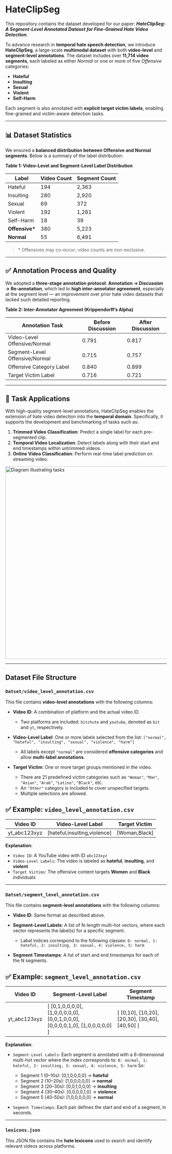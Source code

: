 # HateClipSeg

This repository contains the dataset developed for our paper:
***HateClipSeg: A Segment-Level Annotated Dataset for Fine-Grained Hate Video Detection***.

To advance research in **temporal hate speech detection**, we introduce **HateClipSeg**, a large-scale **multimodal dataset** with both **video-level** and **segment-level annotations**. The dataset includes over **11,714 video segments**, each labeled as either *Normal* or one or more of five *Offensive* categories:

* **Hateful**
* **Insulting**
* **Sexual**
* **Violent**
* **Self-Harm**

Each segment is also annotated with **explicit target victim labels**, enabling fine-grained and victim-aware detection tasks.

---

## 📊 Dataset Statistics

We ensured a **balanced distribution between Offensive and Normal segments**. Below is a summary of the label distribution:

**Table 1: Video-Level and Segment-Level Label Distribution**

| Label           | Video Count | Segment Count |
| --------------- | ----------- | ------------- |
| Hateful         | 194         | 2,363         |
| Insulting       | 280         | 2,920         |
| Sexual          | 69          | 372           |
| Violent         | 192         | 1,281         |
| Self-Harm       | 18          | 39            |
| **Offensive\*** | 380         | 5,223         |
| **Normal**      | 55          | 6,491         |

> \* Offensives may co-occur; video counts are non-exclusive.

---

## ✅ Annotation Process and Quality

We adopted a **three-stage annotation protocol**:
**Annotation → Discussion → Re-annotation**, which led to **high inter-annotator agreement**, especially at the segment level — an improvement over prior hate video datasets that lacked such detailed reporting.

**Table 2: Inter-Annotator Agreement (Krippendorff’s Alpha)**

| Annotation Task                | Before Discussion | After Discussion |
| ------------------------------ | ----------------- | ---------------- |
| Video-Level Offensive/Normal   | 0.791             | 0.817            |
| Segment-Level Offensive/Normal | 0.715             | 0.757            |
| Offensive Category Label       | 0.840             | 0.899            |
| Target Victim Label            | 0.716             | 0.721            |

---

## 🧠 Task Applications

With high-quality segment-level annotations, HateClipSeg enables the extension of hate video detection into the **temporal domain**. Specifically, it supports the development and benchmarking of tasks such as:

1. **Trimmed Video Classification**: Predict a single label for each pre-segmented clip.
2. **Temporal Video Localization**: Detect labels along with their start and end timestamps within untrimmed videos.
3. **Online Video Classification**: Perform real-time label prediction on streaming video.

<img src="Images/figure.png" alt="Diagram illustrating tasks" width="600"/>


---

## Dataset File Structure

### `Datset/video_level_annotation.csv`

This file contains **video-level annotations** with the following columns:

* **Video ID**: A combination of platform and the actual video ID.

  * Two platforms are included: `bitchute` and `youtube`, denoted as `bit` and `yt`, respectively.

* **Video-Level Label**: One or more labels selected from the list:
  `["normal", "hateful", "insulting", "sexual", "violence", "harm"]`

  * All labels except `"normal"` are considered **offensive categories** and allow **multi-label annotations**.

* **Target Victim**: One or more target groups mentioned in the video.

  * There are 21 predefined victim categories such as `"Woman"`, `"Man"`, `"Asian"`, `"Arab"`, `"Latino"`, `"Black"`, etc.
  * An `"Other"` category is included to cover unspecified targets.
  * Multiple selections are allowed.

## ✅ Example: `video_level_annotation.csv`

| Video ID      | Video-Level Label         | Target Victim |
| ------------- | -------------------------- | -------------- |
| yt\_abc123xyz | [hateful,insulting,violence] | [Woman,Black]    |

**Explanation**:

* `Video ID`: A YouTube video with ID `abc123xyz`
* `Video-Level Labels`: The video is labeled as **hateful**, **insulting**, and **violent**
* `Target Victims`: The offensive content targets **Women** and **Black** individuals

---

### `Datset/segment_level_annotation.csv`

This file contains **segment-level annotations** with the following columns:

* **Video ID**: Same format as described above.

* **Segment-Level Labels**: A list of N-length multi-hot vectors, where each vector represents the label(s) for a specific segment.

  * Label indices correspond to the following classes:
    `0: normal, 1: hateful, 2: insulting, 3: sexual, 4: violence, 5: harm`

* **Segment Timestamps**: A list of start and end timestamps for each of the N segments.


## ✅ Example: `segment_level_annotation.csv`

| Video ID      | Segment-Level Label                                                                | Segment Timestamp                                   |
| ------------- | ----------------------------------------------------------------------------------- | ---------------------------------------------------- |
| yt\_abc123xyz | \[ \[0,1,0,0,0,0], \[1,0,0,0,0,0], \[0,0,1,0,0,0], \[0,0,0,0,1,0], \[1,0,0,0,0,0] ] | \[ \[0,10], \[10,20], \[20,30], \[30,40], \[40,50] ] |

**Explanation**:

* `Segment-Level Labels`: Each segment is annotated with a 6-dimensional multi-hot vector where the index corresponds to:
  `0: normal, 1: hateful, 2: insulting, 3: sexual, 4: violence, 5: harm`
  So:

  * Segment 1 (0–10s): \[0,1,0,0,0,0] → **hateful**
  * Segment 2 (10–20s): \[1,0,0,0,0,0] → **normal**
  * Segment 3 (20–30s): \[0,0,1,0,0,0] → **insulting**
  * Segment 4 (30–40s): \[0,0,0,0,1,0] → **violence**
  * Segment 5 (40–50s): \[1,0,0,0,0,0] → **normal**

* `Segment Timestamps`: Each pair defines the start and end of a segment, in seconds.

---

### `lexicons.json`

This JSON file contains the **hate lexicons** used to search and identify relevant videos across platforms.

